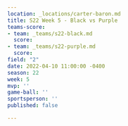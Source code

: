 ```yaml
---
location: _locations/carter-baron.md
title: S22 Week 5 - Black vs Purple
teams-score:
- team: _teams/s22-black.md
  score: 
- team: _teams/s22-purple.md
  score: 
field: "2"
date: 2022-04-10 11:00:00 -0400
season: 22
week: 5
mvp: ''
game-ball: ''
sportsperson: ''
published: false

---
```

